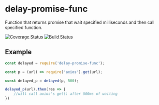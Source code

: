 # delay-promise-func

Function that returns promise that wait specified milliseconds and then call specified function.

[![Coverage Status](https://coveralls.io/repos/github/artemdudkin/delay-promise-func/badge.svg)](https://coveralls.io/github/artemdudkin/delay-promise-func) [![Build Status](https://api.travis-ci.org/artemdudkin/delay-promise-func.svg?branch=master)](https://api.travis-ci.org/artemdudkin/delay-promise-func.svg?branch=master)

## Example

```js
const delayed = require('delay-promise-func');

const p = (url) => require('axios').get(url);

const delayed_p = delayed(p, 500);

delayed_p(url).then(res => {
    //will call axios's get() after 500ms of waiting
})
```
